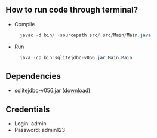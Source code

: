 How to run code through terminal?
---
- Compile

	```java
	  javac -d bin/ -sourcepath src/ src/Main/Main.java
	```

- Run

	```java
	  java -cp bin:sqlitejdbc-v056.jar Main.Main
	```

Dependencies
---
- sqlitejdbc-v056.jar ([download](https://dl.dropboxusercontent.com/u/5796120/sqlitejdbc-v056.jar))

Credentials
---

- Login: admin
- Password: admin123
